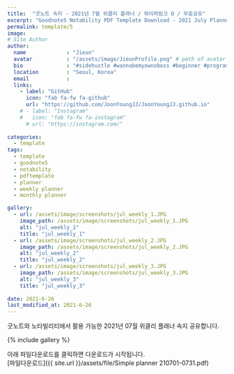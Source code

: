 ```yaml
---
title:  "굿노트 속지 - 2021년 7월 위클리 플래너 / 하이퍼링크 O / 무료공유"
excerpt: "Goodnote5 Notability PDF Template Download - 2021 July Planner"
permalink: template/5
image: 
# Site Author
author:
  name             : "Jieun"
  avatar           : "/assets/image/JieunProfile.png" # path of avatar image, e.g. "/assets/images/bio-photo.jpg"
  bio              : "#sidehustle #wannabemyownoboss #beginner #programmer"
  location         : "Seoul, Korea"
  email            :
  links:
    - label: "GitHub"
      icon: "fab fa-fw fa-github"
      url: "https://github.com/JoonYoungJJ/JoonYoungJJ.github.io"
    # - label: "Instagram"
    #   icon: "fab fa-fw fa-instagram"
      # url: "https://instagram.com/"
      
categories:
  - template
tags:
  - template
  - goodnote5
  - notability
  - pdftemplate
  - planner
  - weekly planner
  - monthly planner

gallery:
  - url: /assets/image/screenshots/jul_weekly_1.JPG
    image_path: /assets/image/screenshots/jul_weekly_1.JPG
    alt: "jul_weekly_1"
    title: "jul_weekly_1"
  - url: /assets/image/screenshots/jul_weekly_2.JPG
    image_path: /assets/image/screenshots/jul_weekly_2.JPG
    alt: "jul_weekly_2"
    title: "jul_weekly_2"
  - url: /assets/image/screenshots/jul_weekly_3.JPG
    image_path: /assets/image/screenshots/jul_weekly_3.JPG
    alt: "jul_weekly_3"
    title: "jul_weekly_3"
 
date: 2021-6-26
last_modified_at: 2021-6-26
---
```


굿노트와 노타빌리티에서 활용 가능한 2021년 07월 위클리 플래너 속지 공유합니다.  

{% include gallery %}  
  
아래 파일다운로드를 클릭하면 다운로드가 시작됩니다.  
[파일다운로드]({{ site.url }}/assets/file/Simple planner 210701-0731.pdf)  
  
